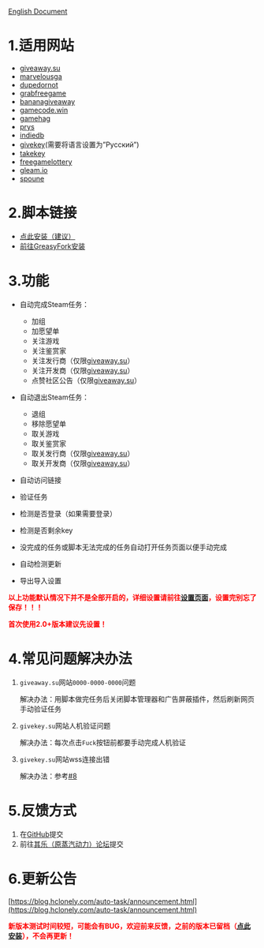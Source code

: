 
[English Document](https://github.com/HCLonely/auto-task/blob/master/README_EN.md)

# 1.适用网站

* [giveaway.su](https://giveaway.su/)
* [marvelousga](https://marvelousga.com/)
* [dupedornot](https://dupedornot.com/)
* [grabfreegame](https://www.grabfreegame.com/)
* [bananagiveaway](https://www.bananagiveaway.com/)
* [gamecode.win](https://gamecode.win/)
* [gamehag](https://gamehag.com/giveaway)
* [prys](https://prys.revadike.com/)
* [indiedb](https://www.indiedb.com/giveaways)
* [givekey](https://givekey.ru/)(需要将语言设置为”Русский”)
* [takekey](https://takekey.ru/)
* [freegamelottery](https://freegamelottery.com/)
* [gleam.io](http://gleam.io/)
* [spoune](https://www.spoune.com/index.php)

# 2.脚本链接

* [点此安装（建议）](https://github.com/HCLonely/auto-task/raw/master/auto-task.user.js)
* [前往GreasyFork安装](https://greasyfork.org/zh-CN/scripts/370650)

# 3.功能

* 自动完成Steam任务：
  * 加组
  * 加愿望单
  * 关注游戏
  * 关注鉴赏家
  * 关注发行商（仅限[giveaway.su](https://giveaway.su/)）
  * 关注开发商（仅限[giveaway.su](https://giveaway.su/)）
  * 点赞社区公告（仅限[giveaway.su](https://giveaway.su/)）

* 自动退出Steam任务：
  * 退组
  * 移除愿望单
  * 取关游戏
  * 取关鉴赏家
  * 取关发行商（仅限[giveaway.su](https://giveaway.su/)）
  * 取关开发商（仅限[giveaway.su](https://giveaway.su/)）

* 自动访问链接
* 验证任务
* 检测是否登录（如果需要登录）
* 检测是否剩余key
* 没完成的任务或脚本无法完成的任务自动打开任务页面以便手动完成
* 自动检测更新
* 导出导入设置

**<span style="color: #ff0000;">以上功能默认情况下并不是全部开启的，详细设置请前往[设置页面](https://blog.hclonely.com/auto-task/setting.html)，设置完别忘了保存！！！</span>**

**<span style="color: #ff0000;">首次使用2.0+版本建议先设置！</span>**

# 4.常见问题解决办法

1. `giveaway.su`网站`0000-0000-0000`问题

    解决办法：用脚本做完任务后关闭脚本管理器和广告屏蔽插件，然后刷新网页手动验证任务

2. `givekey.su`网站人机验证问题

    解决办法：每次点击`Fuck`按钮前都要手动完成人机验证

3. `givekey.su`网站wss连接出错

    解决办法：参考[#8](https://github.com/HCLonely/auto-task/issues/8)

# 5.反馈方式

1. 在[GitHub](https://github.com/HCLonely/auto-task/issues/new)提交
2. 前往[其乐（原蒸汽动力）论坛](https://keylol.com/t455167-1-1)提交

# 6.更新公告

[https://blog.hclonely.com/auto-task/announcement.html](https://blog.hclonely.com/auto-task/announcement.html)

<span style="color: #ff0000;">**新版本测试时间较短，可能会有BUG，欢迎前来反馈，之前的版本已留档（[点此安装](https://greasyfork.org/zh-CN/scripts/395098)），不会再更新！**</span>
